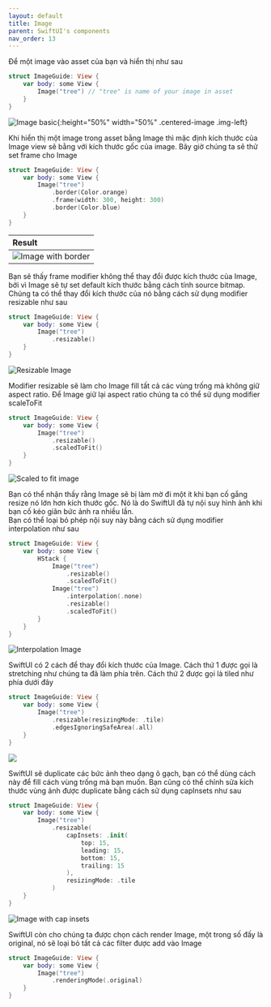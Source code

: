 ```yaml
---
layout: default
title: Image
parent: SwiftUI's components
nav_order: 13
---
```


Để một image vào asset của bạn và hiển thị như sau

```swift
struct ImageGuide: View {
    var body: some View {
        Image("tree") // "tree" is name of your image in asset
    }
}

```

![Image basic](imageBasic.png){:height="50%" width="50%" .centered-image .img-left}  

Khi hiển thị một image trong asset bằng Image thì mặc định kích thước của Image view sẽ bằng với kích thước gốc của image. Bây giờ chúng ta sẽ thử set frame cho Image

```swift
struct ImageGuide: View {
    var body: some View {
        Image("tree")
            .border(Color.orange)
            .frame(width: 300, height: 300)
            .border(Color.blue)
    }
}
```

| Result      |
| :---        |
| ![Image with border](imageBorder.png) |

Bạn sẽ thấy frame modifier không thể thay đổi được kích thước của Image, bởi vì Image sẽ tự set default kích thước bằng cách tính source bitmap. Chúng ta có thể thay đổi kích thước của nó bằng cách sử dụng modifier resizable như sau

```swift
struct ImageGuide: View {
    var body: some View {
        Image("tree")
            .resizable()
    }
}
```

![Resizable Image](imageResizable.png)  

Modifier resizable sẽ làm cho Image fill tất cả các vùng trống mà không giữ aspect ratio. Để Image giữ lại aspect ratio chúng ta có thể sử dụng modifier scaleToFit

```swift
struct ImageGuide: View {
    var body: some View {
        Image("tree")
            .resizable()
            .scaledToFit()
    }
}
```

![Scaled to fit image](imageScaledToFit.png)  

Bạn có thể nhận thấy rằng Image sẽ bị làm mờ đi một ít khi bạn cố gắng resize nó lớn hơn kích thước gốc. Nó là do SwiftUI đã tự nội suy hình ảnh khi bạn cố kéo giãn bức ảnh ra nhiều lần.  
Bạn có thể loại bỏ phép nội suy này bằng cách sử dụng modifier interpolation như sau

```swift
struct ImageGuide: View {
    var body: some View {
        HStack {
            Image("tree")
                .resizable()
                .scaledToFit()
            Image("tree")
                .interpolation(.none)
                .resizable()
                .scaledToFit()
        }
    }
}
```

![Interpolation Image](imageInterpolation.png)  

SwiftUI có 2 cách để thay đổi kích thước của Image. Cách thứ 1 được gọi là stretching như chúng ta đã làm phía trên. Cách thứ 2 được gọi là tiled như phía dưới đây

```swift
struct ImageGuide: View {
    var body: some View {
        Image("tree")
            .resizable(resizingMode: .tile)
            .edgesIgnoringSafeArea(.all)
    }
}
```

![](imageResizingMode.png)  

SwiftUI sẽ duplicate các bức ảnh theo dạng ô gạch, bạn có thể dùng cách này để fill cách vùng trống mà bạn muốn. Bạn cũng có thể chỉnh sửa kích thước vùng ảnh được duplicate bằng cách sử dụng capInsets như sau

```swift
struct ImageGuide: View {
    var body: some View {
        Image("tree")
            .resizable(
                capInsets: .init(
                    top: 15,
                    leading: 15,
                    bottom: 15,
                    trailing: 15
                ),
                resizingMode: .tile
            )
    }
}
```

![Image with cap insets](imageCapInsets.png)  

SwiftUI còn cho chúng ta được chọn cách render Image, một trong số đấy là original, nó sẽ loại bỏ tất cả các filter được add vào Image

```swift
struct ImageGuide: View {
    var body: some View {
        Image("tree")
            .renderingMode(.original)
    }
}
```
